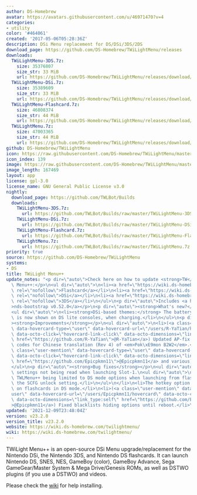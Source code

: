 ```yaml
---
author: DS-Homebrew
avatar: https://avatars.githubusercontent.com/u/46971470?v=4
categories:
- utility
color: '#464061'
created: '2017-05-06T05:28:36Z'
description: DSi Menu replacement for DS/DSi/3DS/2DS
download_page: https://github.com/DS-Homebrew/TWiLightMenu/releases
downloads:
  TWiLightMenu-3DS.7z:
    size: 35376807
    size_str: 33 MiB
    url: https://github.com/DS-Homebrew/TWiLightMenu/releases/download/v23.2.0/TWiLightMenu-3DS.7z
  TWiLightMenu-DSi.7z:
    size: 35389609
    size_str: 33 MiB
    url: https://github.com/DS-Homebrew/TWiLightMenu/releases/download/v23.2.0/TWiLightMenu-DSi.7z
  TWiLightMenu-Flashcard.7z:
    size: 46808374
    size_str: 44 MiB
    url: https://github.com/DS-Homebrew/TWiLightMenu/releases/download/v23.2.0/TWiLightMenu-Flashcard.7z
  TWiLightMenu.7z:
    size: 47003365
    size_str: 44 MiB
    url: https://github.com/DS-Homebrew/TWiLightMenu/releases/download/v23.2.0/TWiLightMenu.7z
github: DS-Homebrew/TWiLightMenu
icon: https://raw.githubusercontent.com/DS-Homebrew/TWiLightMenu/master/booter/Twilight%2B%2B-animated%20icon-fix.gif
icon_index: 139
image: https://raw.githubusercontent.com/DS-Homebrew/TWiLightMenu/master/logo.png
image_length: 167469
layout: app
license: gpl-3.0
license_name: GNU General Public License v3.0
nightly:
  download_page: https://github.com/TWLBot/Builds
  downloads:
    TWiLightMenu-3DS.7z:
      url: https://github.com/TWLBot/Builds/raw/master/TWiLightMenu-3DS.7z
    TWiLightMenu-DSi.7z:
      url: https://github.com/TWLBot/Builds/raw/master/TWiLightMenu-DSi.7z
    TWiLightMenu-Flashcard.7z:
      url: https://github.com/TWLBot/Builds/raw/master/TWiLightMenu-Flashcard.7z
    TWiLightMenu.7z:
      url: https://github.com/TWLBot/Builds/raw/master/TWiLightMenu.7z
priority: true
source: https://github.com/DS-Homebrew/TWiLightMenu
systems:
- DS
title: TWiLight Menu++
update_notes: "<p dir=\"auto\">Check here on how to update <strong>TW</strong>i<strong>L</strong>ight\
  \ Menu++:</p>\n<ul dir=\"auto\">\n<li><a href=\"https://wiki.ds-homebrew.com/twilightmenu/updating-flashcard.html\"\
  \ rel=\"nofollow\">Flashcard</a></li>\n<li><a href=\"https://wiki.ds-homebrew.com/twilightmenu/updating-dsi.html\"\
  \ rel=\"nofollow\">DSi</a></li>\n<li><a href=\"https://wiki.ds-homebrew.com/twilightmenu/updating-3ds.html\"\
  \ rel=\"nofollow\">3DS</a></li>\n</ul>\n<p dir=\"auto\">Includes <a href=\"https://github.com/DS-Homebrew/nds-bootstrap/releases/tag/v0.52.0\"\
  >nds-bootstrap v0.52.0</a></p>\n<p dir=\"auto\"><strong>What's new?</strong></p>\n\
  <ul dir=\"auto\">\n<li><strong>DSi-based themes:</strong> The battery charge icon\
  \ is now shown on DS lite consoles, when charging.</li>\n</ul>\n<p dir=\"auto\"\
  ><strong>Improvements</strong></p>\n<ul dir=\"auto\">\n<li>(<a class=\"user-mention\"\
  \ data-hovercard-type=\"user\" data-hovercard-url=\"/users/R-YaTian/hovercard\"\
  \ data-octo-click=\"hovercard-link-click\" data-octo-dimensions=\"link_type:self\"\
  \ href=\"https://github.com/R-YaTian\">@R-YaTian</a>) Updated AP-fix and widescreen\
  \ codes for Chinese translation (Rev 4) of <em>Pok\xE9mon B2W2</em>.</li>\n<li>(<a\
  \ class=\"user-mention\" data-hovercard-type=\"user\" data-hovercard-url=\"/users/Epicpkmn11/hovercard\"\
  \ data-octo-click=\"hovercard-link-click\" data-octo-dimensions=\"link_type:self\"\
  \ href=\"https://github.com/Epicpkmn11\">@Epicpkmn11</a> and various) Updated translations.</li>\n\
  </ul>\n<p dir=\"auto\"><strong>Bug fixes</strong></p>\n<ul dir=\"auto\">\n<li>Fixed\
  \ settings not being read when launching Slot-1.\n<ul dir=\"auto\">\n<li>This fixes\
  \ TWLMenu++ being limited to DS mode options when launching from flashcard with\
  \ the SCFG unlock setting.</li>\n</ul>\n</li>\n<li>The hotkey option is now shown\
  \ on flashcards in DS mode.</li>\n<li>(<a class=\"user-mention\" data-hovercard-type=\"\
  user\" data-hovercard-url=\"/users/Epicpkmn11/hovercard\" data-octo-click=\"hovercard-link-click\"\
  \ data-octo-dimensions=\"link_type:self\" href=\"https://github.com/Epicpkmn11\"\
  >@Epicpkmn11</a>) Fixed blacklists hiding options until reboot.</li>\n</ul>"
updated: '2021-12-09T23:48:04Z'
version: v23.2.0
version_title: v23.2.0
website: https://wiki.ds-homebrew.com/twilightmenu/
wiki: https://wiki.ds-homebrew.com/twilightmenu/
---
```

TWiLight Menu++ is an open-source DSi Menu upgrade/replacement for the Nintendo DSi, the Nintendo 3DS, and Nintendo DS flashcards. It can launch Nintendo DS, SNES, NES, GameBoy (color), GameBoy Advance, Sega GameGear/Master System & Mega Drive/Genesis ROMs, as well as DSTWO plugins (if you use a DSTWO) and videos.

Please check the [wiki](https://wiki.ds-homebrew.com/twilightmenu/) for help installing.